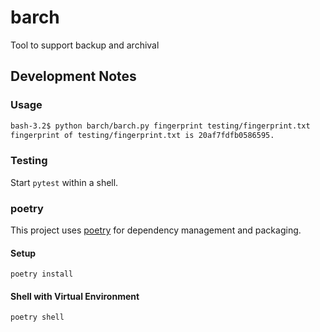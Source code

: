 # barch

Tool to support backup and archival

## Development Notes

### Usage

```bash
bash-3.2$ python barch/barch.py fingerprint testing/fingerprint.txt
fingerprint of testing/fingerprint.txt is 20af7fdfb0586595.
```




### Testing

Start `pytest` within a shell.

### poetry

This project uses [poetry](https://github.com/sdispater/poetry) for dependency management and packaging.

#### Setup

`poetry install`

#### Shell with Virtual Environment

`poetry shell`